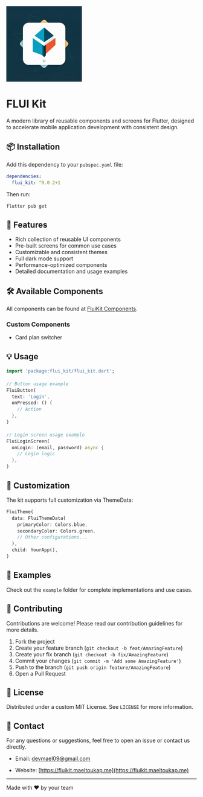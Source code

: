 <img src="https://raw.githubusercontent.com/maeltoukap/flui_kit_package/refs/heads/main/assets/flui_kit_logo.jpeg" alt="FLUI Kit Logo" width="200">

# FLUI Kit

A modern library of reusable components and screens for Flutter, designed to accelerate mobile application development with consistent design.

## 📦 Installation

Add this dependency to your `pubspec.yaml` file:

```yaml
dependencies:
  flui_kit: ^0.0.2+1
```

Then run:

```bash
flutter pub get
```

## 🎯 Features

- Rich collection of reusable UI components
- Pre-built screens for common use cases
- Customizable and consistent themes
- Full dark mode support
- Performance-optimized components
- Detailed documentation and usage examples

## 🛠️ Available Components

All components can be found at [FluiKit Components](https://fluikit.maeltoukap.me/components/).

### Custom Components

- Card plan switcher

## 💡 Usage

```dart
import 'package:flui_kit/flui_kit.dart';

// Button usage example
FluiButton(
  text: 'Login',
  onPressed: () {
    // Action
  },
)

// Login screen usage example
FluiLoginScreen(
  onLogin: (email, password) async {
    // Login logic
  },
)
```

## 🎨 Customization

The kit supports full customization via ThemeData:

```dart
FluiTheme(
  data: FluiThemeData(
    primaryColor: Colors.blue,
    secondaryColor: Colors.green,
    // Other configurations...
  ),
  child: YourApp(),
)
```

## 📱 Examples

Check out the `example` folder for complete implementations and use cases.

## 🤝 Contributing

Contributions are welcome! Please read our contribution guidelines for more details.

1. Fork the project
2. Create your feature branch (`git checkout -b feat/AmazingFeature`)
3. Create your fix branch (`git checkout -b fix/AmazingFeature`)
4. Commit your changes (`git commit -m 'Add some AmazingFeature'`)
5. Push to the branch (`git push origin feature/AmazingFeature`)
6. Open a Pull Request

## 📄 License

Distributed under a custom MIT License. See `LICENSE` for more information.

## 📧 Contact

For any questions or suggestions, feel free to open an issue or contact us directly.

- Email: <devmael09@gmail.com>
<!-- - Twitter: [@flui_kit](https://x.com/maeltoukap) -->
- Website: [https://fluikit.maeltoukap.me](https://fluikit.maeltoukap.me)

---

Made with ❤️ by your team
